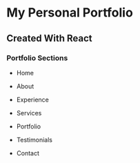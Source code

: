 # My Personal Portfolio

## Created With React

### Portfolio Sections

- Home

- About

- Experience

- Services

- Portfolio

- Testimonials

- Contact